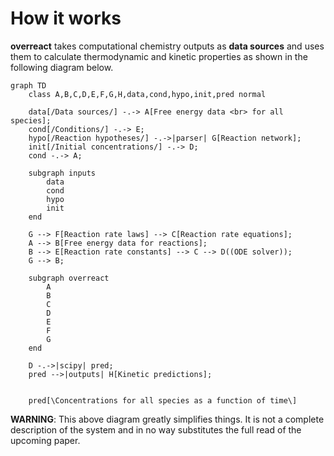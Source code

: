 # How it works

**overreact** takes computational chemistry outputs as **data sources** and uses
them to calculate thermodynamic and kinetic properties as shown in the following
diagram below.


```mermaid
graph TD
    class A,B,C,D,E,F,G,H,data,cond,hypo,init,pred normal

    data[/Data sources/] -.-> A[Free energy data <br> for all species];
    cond[/Conditions/] -.-> E;
    hypo[/Reaction hypotheses/] -.->|parser| G[Reaction network];
    init[/Initial concentrations/] -.-> D;
    cond -.-> A;

    subgraph inputs
        data
        cond
        hypo
        init
    end

    G --> F[Reaction rate laws] --> C[Reaction rate equations];
    A --> B[Free energy data for reactions];
    B --> E[Reaction rate constants] --> C --> D((ODE solver));
    G --> B;

    subgraph overreact
        A
        B
        C
        D
        E
        F
        G
    end

    D -.->|scipy| pred;
    pred -->|outputs| H[Kinetic predictions];


    pred[\Concentrations for all species as a function of time\]
```

**WARNING**: This above diagram greatly simplifies things. It is not a complete
description of the system and in no way substitutes the full read of the
upcoming paper.
